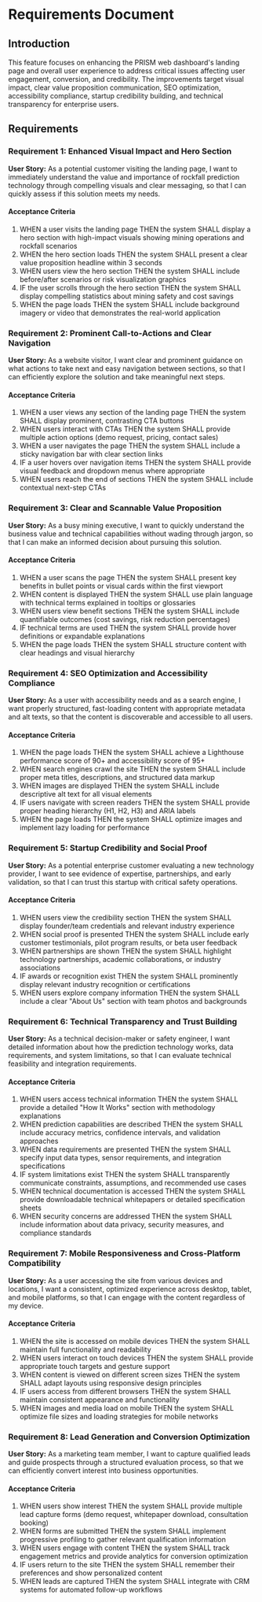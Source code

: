 # Requirements Document

## Introduction

This feature focuses on enhancing the PRISM web dashboard's landing page and overall user experience to address critical issues affecting user engagement, conversion, and credibility. The improvements target visual impact, clear value proposition communication, SEO optimization, accessibility compliance, startup credibility building, and technical transparency for enterprise users.

## Requirements

### Requirement 1: Enhanced Visual Impact and Hero Section

**User Story:** As a potential customer visiting the landing page, I want to immediately understand the value and importance of rockfall prediction technology through compelling visuals and clear messaging, so that I can quickly assess if this solution meets my needs.

#### Acceptance Criteria

1. WHEN a user visits the landing page THEN the system SHALL display a hero section with high-impact visuals showing mining operations and rockfall scenarios
2. WHEN the hero section loads THEN the system SHALL present a clear value proposition headline within 3 seconds
3. WHEN users view the hero section THEN the system SHALL include before/after scenarios or risk visualization graphics
4. IF the user scrolls through the hero section THEN the system SHALL display compelling statistics about mining safety and cost savings
5. WHEN the page loads THEN the system SHALL include background imagery or video that demonstrates the real-world application

### Requirement 2: Prominent Call-to-Actions and Clear Navigation

**User Story:** As a website visitor, I want clear and prominent guidance on what actions to take next and easy navigation between sections, so that I can efficiently explore the solution and take meaningful next steps.

#### Acceptance Criteria

1. WHEN a user views any section of the landing page THEN the system SHALL display prominent, contrasting CTA buttons
2. WHEN users interact with CTAs THEN the system SHALL provide multiple action options (demo request, pricing, contact sales)
3. WHEN a user navigates the page THEN the system SHALL include a sticky navigation bar with clear section links
4. IF a user hovers over navigation items THEN the system SHALL provide visual feedback and dropdown menus where appropriate
5. WHEN users reach the end of sections THEN the system SHALL include contextual next-step CTAs

### Requirement 3: Clear and Scannable Value Proposition

**User Story:** As a busy mining executive, I want to quickly understand the business value and technical capabilities without wading through jargon, so that I can make an informed decision about pursuing this solution.

#### Acceptance Criteria

1. WHEN a user scans the page THEN the system SHALL present key benefits in bullet points or visual cards within the first viewport
2. WHEN content is displayed THEN the system SHALL use plain language with technical terms explained in tooltips or glossaries
3. WHEN users view benefit sections THEN the system SHALL include quantifiable outcomes (cost savings, risk reduction percentages)
4. IF technical terms are used THEN the system SHALL provide hover definitions or expandable explanations
5. WHEN the page loads THEN the system SHALL structure content with clear headings and visual hierarchy

### Requirement 4: SEO Optimization and Accessibility Compliance

**User Story:** As a user with accessibility needs and as a search engine, I want properly structured, fast-loading content with appropriate metadata and alt texts, so that the content is discoverable and accessible to all users.

#### Acceptance Criteria

1. WHEN the page loads THEN the system SHALL achieve a Lighthouse performance score of 90+ and accessibility score of 95+
2. WHEN search engines crawl the site THEN the system SHALL include proper meta titles, descriptions, and structured data markup
3. WHEN images are displayed THEN the system SHALL include descriptive alt text for all visual elements
4. IF users navigate with screen readers THEN the system SHALL provide proper heading hierarchy (H1, H2, H3) and ARIA labels
5. WHEN the page loads THEN the system SHALL optimize images and implement lazy loading for performance

### Requirement 5: Startup Credibility and Social Proof

**User Story:** As a potential enterprise customer evaluating a new technology provider, I want to see evidence of expertise, partnerships, and early validation, so that I can trust this startup with critical safety operations.

#### Acceptance Criteria

1. WHEN users view the credibility section THEN the system SHALL display founder/team credentials and relevant industry experience
2. WHEN social proof is presented THEN the system SHALL include early customer testimonials, pilot program results, or beta user feedback
3. WHEN partnerships are shown THEN the system SHALL highlight technology partnerships, academic collaborations, or industry associations
4. IF awards or recognition exist THEN the system SHALL prominently display relevant industry recognition or certifications
5. WHEN users explore company information THEN the system SHALL include a clear "About Us" section with team photos and backgrounds

### Requirement 6: Technical Transparency and Trust Building

**User Story:** As a technical decision-maker or safety engineer, I want detailed information about how the prediction technology works, data requirements, and system limitations, so that I can evaluate technical feasibility and integration requirements.

#### Acceptance Criteria

1. WHEN users access technical information THEN the system SHALL provide a detailed "How It Works" section with methodology explanations
2. WHEN prediction capabilities are described THEN the system SHALL include accuracy metrics, confidence intervals, and validation approaches
3. WHEN data requirements are presented THEN the system SHALL specify input data types, sensor requirements, and integration specifications
4. IF system limitations exist THEN the system SHALL transparently communicate constraints, assumptions, and recommended use cases
5. WHEN technical documentation is accessed THEN the system SHALL provide downloadable technical whitepapers or detailed specification sheets
6. WHEN security concerns are addressed THEN the system SHALL include information about data privacy, security measures, and compliance standards

### Requirement 7: Mobile Responsiveness and Cross-Platform Compatibility

**User Story:** As a user accessing the site from various devices and locations, I want a consistent, optimized experience across desktop, tablet, and mobile platforms, so that I can engage with the content regardless of my device.

#### Acceptance Criteria

1. WHEN the site is accessed on mobile devices THEN the system SHALL maintain full functionality and readability
2. WHEN users interact on touch devices THEN the system SHALL provide appropriate touch targets and gesture support
3. WHEN content is viewed on different screen sizes THEN the system SHALL adapt layouts using responsive design principles
4. IF users access from different browsers THEN the system SHALL maintain consistent appearance and functionality
5. WHEN images and media load on mobile THEN the system SHALL optimize file sizes and loading strategies for mobile networks

### Requirement 8: Lead Generation and Conversion Optimization

**User Story:** As a marketing team member, I want to capture qualified leads and guide prospects through a structured evaluation process, so that we can efficiently convert interest into business opportunities.

#### Acceptance Criteria

1. WHEN users show interest THEN the system SHALL provide multiple lead capture forms (demo request, whitepaper download, consultation booking)
2. WHEN forms are submitted THEN the system SHALL implement progressive profiling to gather relevant qualification information
3. WHEN users engage with content THEN the system SHALL track engagement metrics and provide analytics for conversion optimization
4. IF users return to the site THEN the system SHALL remember their preferences and show personalized content
5. WHEN leads are captured THEN the system SHALL integrate with CRM systems for automated follow-up workflows